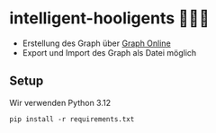 # intelligent-hooligents 🕵🏻‍♂️


- Erstellung des Graph über [Graph Online](https://graphonline.top/de/)
- Export und Import des Graph als Datei möglich

## Setup
Wir verwenden Python 3.12

`pip install -r requirements.txt`